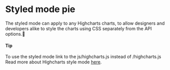 # Styled mode pie
The styled mode can apply to any Highcharts charts, to allow designers and developers alike to style the charts using CSS separately from the API options.
####  Tip
To use the styled mode link to the js/highcharts.js instead of /highcharts.js
Read more about Highcharts style mode [here](https://www.highcharts.com/docs/chart-design-and-style/style-by-css).